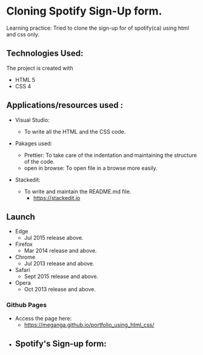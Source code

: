 

# Cloning Spotify Sign-Up form.

Learning practice:
Tried to clone the sign-up for of spotify(ca) using html and css only.

## Technologies Used:
The project is created with

 - HTML 5
 - CSS 4

## Applications/resources used :

 - Visual Studio: 
	 - To write all the HTML and the CSS code.
		  
 - Pakages used:	 
	 -  Prettier: To take care of the indentation and maintaining the structure of the code.
	 - open in browse: To open file in a browse more easily.
 - Stackedit:
	 - To write and maintain the README.md file.
		 - https://stackedit.io

## Launch
 

 - Edge 
	 - Jul 2015 release above.
 - Firefox 
	 - Mar 2014 release and above.
 - Chrome 
	 - Jul 2013 release and above.
- Safari
	- Sept 2015 release and above.
- Opera
	- Oct 2013 release and above.


### Github Pages

 - Access the page here:
	 - https://meganga.github.io/portfolio_using_html_css/
- Spotify's Sign-up form:
	- 
<!--stackedit_data:
eyJoaXN0b3J5IjpbMzEyOTk4Njk5LC02MzUxMjk1MzldfQ==
-->